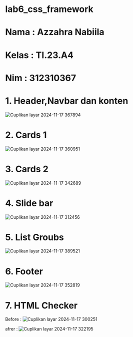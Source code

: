 # lab6_css_framework

# Nama  : Azzahra Nabiila
# Kelas  : TI.23.A4
# Nim  : 312310367

# 1. Header,Navbar dan konten
![Cuplikan layar 2024-11-17 367894](https://github.com/user-attachments/assets/15b1d709-26b0-4cd4-afed-8002684d6103)

# 2. Cards 1
![Cuplikan layar 2024-11-17 360951](https://github.com/user-attachments/assets/a6234f42-ea3a-48b6-913a-a03b7d22ccf6)

# 3. Cards 2
![Cuplikan layar 2024-11-17 342689](https://github.com/user-attachments/assets/6aadd81e-0e26-4287-b2c0-8e9f214d51c4)

# 4. Slide bar
![Cuplikan layar 2024-11-17 312456](https://github.com/user-attachments/assets/e7d9fd6b-c865-43aa-ab3f-8f9fc2392c84)

# 5. List Groubs
![Cuplikan layar 2024-11-17 389521](https://github.com/user-attachments/assets/b50d91f3-ffbc-4cbe-b94c-b12a68d65d98)

# 6. Footer
![Cuplikan layar 2024-11-17 352819](https://github.com/user-attachments/assets/535eecc9-4060-4de9-93ea-2417680d4f51)

# 7. HTML Checker
Before :
![Cuplikan layar 2024-11-17 300251](https://github.com/user-attachments/assets/72fe6a36-cba5-4d06-a630-3f62c59fb10a)

afrer :
![Cuplikan layar 2024-11-17 322195](https://github.com/user-attachments/assets/7ed80b7a-22f1-459b-8233-6f211622f184)

